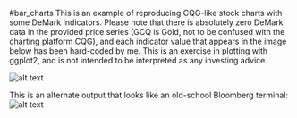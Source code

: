 #bar_charts
This is an example of reproducing CQG-like stock charts with some DeMark Indicators. Please note that there is absolutely zero DeMark data in the provided price series (GCQ is Gold, not to be confused with the charting platform CQG), and each indicator value that appears in the image below has been hard-coded by me. This is an exercise in plotting with ggplot2, and is not intended to be interpreted as any investing advice.

![alt text](https://github.com/geoquant/R/blob/master/bar_charts/Screen%20Shot%202015-02-27%20at%207.27.21%20PM.png "A DeMark Chart")

This is an alternate output that looks like an old-school Bloomberg terminal:
![alt text](https://github.com/geoquant/R/blob/master/bar_charts/Screen%20Shot%202015-02-27%20at%207.27.11%20PM.png)

